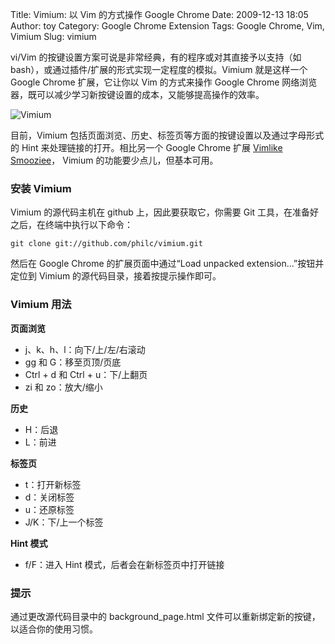 Title: Vimium: 以 Vim 的方式操作 Google Chrome
Date: 2009-12-13 18:05
Author: toy
Category: Google Chrome Extension
Tags: Google Chrome, Vim, Vimium
Slug: vimium

vi/Vim 的按键设置方案可说是非常经典，有的程序或对其直接予以支持（如 bash），或通过插件/扩展的形式实现一定程度的模拟。Vimium 就是这样一个 Google Chrome 扩展，它让你以 Vim 的方式来操作 Google Chrome 网络浏览器，既可以减少学习新按键设置的成本，又能够提高操作的效率。

![Vimium](http://i.linuxtoy.org/images/2009/12/vimium.png)

目前，Vimium 包括页面浏览、历史、标签页等方面的按键设置以及通过字母形式的 Hint 来处理链接的打开。相比另一个 Google Chrome 扩展 [Vimlike Smooziee](http://linuxtoy.org/archives/vimlike-smooziee.html)， Vimium 的功能要少点儿，但基本可用。

### 安装 Vimium

Vimium 的源代码主机在 github 上，因此要获取它，你需要 Git 工具，在准备好之后，在终端中执行以下命令：

    git clone git://github.com/philc/vimium.git

然后在 Google Chrome 的扩展页面中通过“Load unpacked extension...”按钮并定位到 Vimium 的源代码目录，接着按提示操作即可。

### Vimium 用法

**页面浏览**

+ j、k、h、l：向下/上/左/右滚动  
+ gg 和 G：移至页顶/页底  
+ Ctrl + d 和 Ctrl + u：下/上翻页  
+ zi 和 zo：放大/缩小

**历史**

+ H：后退  
+ L：前进

**标签页**

+ t：打开新标签  
+ d：关闭标签  
+ u：还原标签  
+ J/K：下/上一个标签

**Hint 模式**

+ f/F：进入 Hint 模式，后者会在新标签页中打开链接

### 提示

通过更改源代码目录中的 background\_page.html 文件可以重新绑定新的按键，以适合你的使用习惯。
